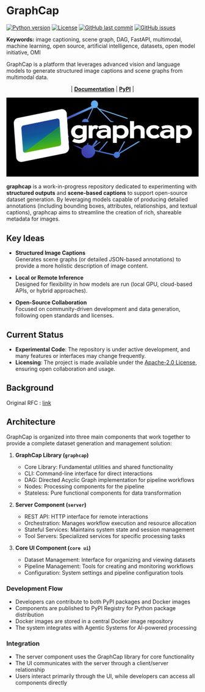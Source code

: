# GraphCap
<!-- SPDX-License-Identifier: Apache-2.0 -->

[![Python version](https://img.shields.io/badge/python-3.11-blue)](https://www.python.org)
[![License](https://img.shields.io/badge/license-Apache--2.0-blue)](LICENSE)
[![GitHub last commit](https://img.shields.io/github/last-commit/fearnworks/GraphCap)](https://github.com/fearnworks/GraphCap/commits/main)
[![GitHub issues](https://img.shields.io/github/issues/fearnworks/GraphCap)](https://github.com/fearnworks/GraphCap/issues)

**Keywords:** image captioning, scene graph, DAG, FastAPI, multimodal, machine learning, open source, artificial intelligence, datasets, open model initiative, OMI

GraphCap is a platform that leverages advanced vision and language models to generate structured image captions and scene graphs from multimodal data.

<p align="center">
| <a href="https://fearnworks.github.io/GraphCap/"><b>Documentation</b></a> | <a href="https://pypi.org/project/graphcap/"><b>PyPI</b></a> |
</p>

![Image](./doc/static/logo.png)

**graphcap** is a work-in-progress repository dedicated to experimenting with **structured outputs** and **scene-based captions** to support open-source dataset generation. By leveraging models capable of producing detailed annotations (including bounding boxes, attributes, relationships, and textual captions), graphcap aims to streamline the creation of rich, shareable metadata for images.

## Key Ideas

- **Structured Image Captions**  
  Generates scene graphs (or detailed JSON-based annotations) to provide a more holistic description of image content.

- **Local or Remote Inference**  
  Designed for flexibility in how models are run (local GPU, cloud-based APIs, or hybrid approaches).

- **Open-Source Collaboration**  
  Focused on community-driven development and data generation, following open standards and licenses.

## Current Status

- **Experimental Code**: The repository is under active development, and many features or interfaces may change frequently.
- **Licensing**: The project is made available under the [Apache-2.0 License](https://www.apache.org/licenses/LICENSE-2.0), ensuring open collaboration and usage.

## Background

Original RFC : [link](https://github.com/Open-Model-Initiative/OMI-Data-Pipeline/issues/134)

## Architecture

GraphCap is organized into three main components that work together to provide a complete dataset generation and management solution:

1. **GraphCap Library (`graphcap`)**
   - Core Library: Fundamental utilities and shared functionality
   - CLI: Command-line interface for direct interactions
   - DAG: Directed Acyclic Graph implementation for pipeline workflows
   - Nodes: Processing components for the pipeline
   - Stateless: Pure functional components for data transformation

2. **Server Component (`server`)**
   - REST API: HTTP interface for remote interactions
   - Orchestration: Manages workflow execution and resource allocation
   - Stateful Services: Maintains system state and session management
   - Tool Servers: Specialized services for specific processing tasks

3. **Core UI Component (`core ui`)**
   - Dataset Management: Interface for organizing and viewing datasets
   - Pipeline Management: Tools for creating and monitoring workflows
   - Configuration: System settings and pipeline configuration tools

### Development Flow

- Developers can contribute to both PyPI packages and Docker images
- Components are published to PyPI Registry for Python package distribution
- Docker images are stored in a central Docker image repository
- The system integrates with Agentic Systems for AI-powered processing

### Integration

- The server component uses the GraphCap library for core functionality
- The UI communicates with the server through a client/server relationship
- Users interact primarily through the UI, while developers can access all components directly
